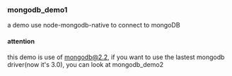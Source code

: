 ### mongodb_demo1
a demo use node-mongodb-native to connect to mongoDB

#### attention
this demo is use of mongodb@2.2, if you want to use the lastest mongodb driver(now it's 3.0), you can look at mongodb_demo2
